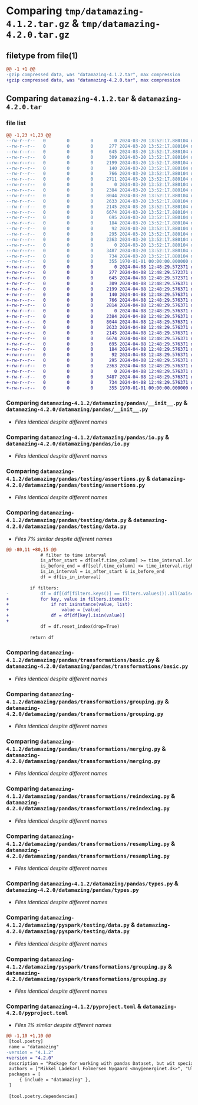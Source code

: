 # Comparing `tmp/datamazing-4.1.2.tar.gz` & `tmp/datamazing-4.2.0.tar.gz`

## filetype from file(1)

```diff
@@ -1 +1 @@
-gzip compressed data, was "datamazing-4.1.2.tar", max compression
+gzip compressed data, was "datamazing-4.2.0.tar", max compression
```

## Comparing `datamazing-4.1.2.tar` & `datamazing-4.2.0.tar`

### file list

```diff
@@ -1,23 +1,23 @@
--rw-r--r--   0        0        0        0 2024-03-20 13:52:17.880104 datamazing-4.1.2/datamazing/__init__.py
--rw-r--r--   0        0        0      277 2024-03-20 13:52:17.880104 datamazing-4.1.2/datamazing/_conform.py
--rw-r--r--   0        0        0      645 2024-03-20 13:52:17.880104 datamazing-4.1.2/datamazing/pandas/__init__.py
--rw-r--r--   0        0        0      309 2024-03-20 13:52:17.880104 datamazing-4.1.2/datamazing/pandas/datacollection/__init__.py
--rw-r--r--   0        0        0     2199 2024-03-20 13:52:17.880104 datamazing-4.1.2/datamazing/pandas/io.py
--rw-r--r--   0        0        0      140 2024-03-20 13:52:17.880104 datamazing-4.1.2/datamazing/pandas/testing/__init__.py
--rw-r--r--   0        0        0      766 2024-03-20 13:52:17.880104 datamazing-4.1.2/datamazing/pandas/testing/assertions.py
--rw-r--r--   0        0        0     2711 2024-03-20 13:52:17.880104 datamazing-4.1.2/datamazing/pandas/testing/data.py
--rw-r--r--   0        0        0        0 2024-03-20 13:52:17.880104 datamazing-4.1.2/datamazing/pandas/transformations/__init__.py
--rw-r--r--   0        0        0     2384 2024-03-20 13:52:17.880104 datamazing-4.1.2/datamazing/pandas/transformations/basic.py
--rw-r--r--   0        0        0     8044 2024-03-20 13:52:17.880104 datamazing-4.1.2/datamazing/pandas/transformations/grouping.py
--rw-r--r--   0        0        0     2633 2024-03-20 13:52:17.880104 datamazing-4.1.2/datamazing/pandas/transformations/merging.py
--rw-r--r--   0        0        0     2145 2024-03-20 13:52:17.880104 datamazing-4.1.2/datamazing/pandas/transformations/reindexing.py
--rw-r--r--   0        0        0     6674 2024-03-20 13:52:17.880104 datamazing-4.1.2/datamazing/pandas/transformations/resampling.py
--rw-r--r--   0        0        0      695 2024-03-20 13:52:17.880104 datamazing-4.1.2/datamazing/pandas/types.py
--rw-r--r--   0        0        0      184 2024-03-20 13:52:17.880104 datamazing-4.1.2/datamazing/pyspark/__init__.py
--rw-r--r--   0        0        0       92 2024-03-20 13:52:17.880104 datamazing-4.1.2/datamazing/pyspark/testing/__init__.py
--rw-r--r--   0        0        0      295 2024-03-20 13:52:17.880104 datamazing-4.1.2/datamazing/pyspark/testing/assertions.py
--rw-r--r--   0        0        0     2363 2024-03-20 13:52:17.880104 datamazing-4.1.2/datamazing/pyspark/testing/data.py
--rw-r--r--   0        0        0        0 2024-03-20 13:52:17.880104 datamazing-4.1.2/datamazing/pyspark/transformations/__init__.py
--rw-r--r--   0        0        0     3487 2024-03-20 13:52:17.880104 datamazing-4.1.2/datamazing/pyspark/transformations/grouping.py
--rw-r--r--   0        0        0      734 2024-03-20 13:52:17.880104 datamazing-4.1.2/pyproject.toml
--rw-r--r--   0        0        0      355 1970-01-01 00:00:00.000000 datamazing-4.1.2/PKG-INFO
+-rw-r--r--   0        0        0        0 2024-04-08 12:48:29.572371 datamazing-4.2.0/datamazing/__init__.py
+-rw-r--r--   0        0        0      277 2024-04-08 12:48:29.572371 datamazing-4.2.0/datamazing/_conform.py
+-rw-r--r--   0        0        0      645 2024-04-08 12:48:29.572371 datamazing-4.2.0/datamazing/pandas/__init__.py
+-rw-r--r--   0        0        0      309 2024-04-08 12:48:29.576371 datamazing-4.2.0/datamazing/pandas/datacollection/__init__.py
+-rw-r--r--   0        0        0     2199 2024-04-08 12:48:29.576371 datamazing-4.2.0/datamazing/pandas/io.py
+-rw-r--r--   0        0        0      140 2024-04-08 12:48:29.576371 datamazing-4.2.0/datamazing/pandas/testing/__init__.py
+-rw-r--r--   0        0        0      766 2024-04-08 12:48:29.576371 datamazing-4.2.0/datamazing/pandas/testing/assertions.py
+-rw-r--r--   0        0        0     2814 2024-04-08 12:48:29.576371 datamazing-4.2.0/datamazing/pandas/testing/data.py
+-rw-r--r--   0        0        0        0 2024-04-08 12:48:29.576371 datamazing-4.2.0/datamazing/pandas/transformations/__init__.py
+-rw-r--r--   0        0        0     2384 2024-04-08 12:48:29.576371 datamazing-4.2.0/datamazing/pandas/transformations/basic.py
+-rw-r--r--   0        0        0     8044 2024-04-08 12:48:29.576371 datamazing-4.2.0/datamazing/pandas/transformations/grouping.py
+-rw-r--r--   0        0        0     2633 2024-04-08 12:48:29.576371 datamazing-4.2.0/datamazing/pandas/transformations/merging.py
+-rw-r--r--   0        0        0     2145 2024-04-08 12:48:29.576371 datamazing-4.2.0/datamazing/pandas/transformations/reindexing.py
+-rw-r--r--   0        0        0     6674 2024-04-08 12:48:29.576371 datamazing-4.2.0/datamazing/pandas/transformations/resampling.py
+-rw-r--r--   0        0        0      695 2024-04-08 12:48:29.576371 datamazing-4.2.0/datamazing/pandas/types.py
+-rw-r--r--   0        0        0      184 2024-04-08 12:48:29.576371 datamazing-4.2.0/datamazing/pyspark/__init__.py
+-rw-r--r--   0        0        0       92 2024-04-08 12:48:29.576371 datamazing-4.2.0/datamazing/pyspark/testing/__init__.py
+-rw-r--r--   0        0        0      295 2024-04-08 12:48:29.576371 datamazing-4.2.0/datamazing/pyspark/testing/assertions.py
+-rw-r--r--   0        0        0     2363 2024-04-08 12:48:29.576371 datamazing-4.2.0/datamazing/pyspark/testing/data.py
+-rw-r--r--   0        0        0        0 2024-04-08 12:48:29.576371 datamazing-4.2.0/datamazing/pyspark/transformations/__init__.py
+-rw-r--r--   0        0        0     3487 2024-04-08 12:48:29.576371 datamazing-4.2.0/datamazing/pyspark/transformations/grouping.py
+-rw-r--r--   0        0        0      734 2024-04-08 12:48:29.576371 datamazing-4.2.0/pyproject.toml
+-rw-r--r--   0        0        0      355 1970-01-01 00:00:00.000000 datamazing-4.2.0/PKG-INFO
```

### Comparing `datamazing-4.1.2/datamazing/pandas/__init__.py` & `datamazing-4.2.0/datamazing/pandas/__init__.py`

 * *Files identical despite different names*

### Comparing `datamazing-4.1.2/datamazing/pandas/io.py` & `datamazing-4.2.0/datamazing/pandas/io.py`

 * *Files identical despite different names*

### Comparing `datamazing-4.1.2/datamazing/pandas/testing/assertions.py` & `datamazing-4.2.0/datamazing/pandas/testing/assertions.py`

 * *Files identical despite different names*

### Comparing `datamazing-4.1.2/datamazing/pandas/testing/data.py` & `datamazing-4.2.0/datamazing/pandas/testing/data.py`

 * *Files 7% similar despite different names*

```diff
@@ -80,11 +80,15 @@
             # filter to time interval
             is_after_start = df[self.time_column] >= time_interval.left
             is_before_end = df[self.time_column] <= time_interval.right
             is_in_interval = is_after_start & is_before_end
             df = df[is_in_interval]
 
         if filters:
-            df = df[(df[filters.keys()] == filters.values()).all(axis=1)]
+            for key, value in filters.items():
+                if not isinstance(value, list):
+                    value = [value]
+                df = df[df[key].isin(value)]
+
             df = df.reset_index(drop=True)
 
         return df
```

### Comparing `datamazing-4.1.2/datamazing/pandas/transformations/basic.py` & `datamazing-4.2.0/datamazing/pandas/transformations/basic.py`

 * *Files identical despite different names*

### Comparing `datamazing-4.1.2/datamazing/pandas/transformations/grouping.py` & `datamazing-4.2.0/datamazing/pandas/transformations/grouping.py`

 * *Files identical despite different names*

### Comparing `datamazing-4.1.2/datamazing/pandas/transformations/merging.py` & `datamazing-4.2.0/datamazing/pandas/transformations/merging.py`

 * *Files identical despite different names*

### Comparing `datamazing-4.1.2/datamazing/pandas/transformations/reindexing.py` & `datamazing-4.2.0/datamazing/pandas/transformations/reindexing.py`

 * *Files identical despite different names*

### Comparing `datamazing-4.1.2/datamazing/pandas/transformations/resampling.py` & `datamazing-4.2.0/datamazing/pandas/transformations/resampling.py`

 * *Files identical despite different names*

### Comparing `datamazing-4.1.2/datamazing/pandas/types.py` & `datamazing-4.2.0/datamazing/pandas/types.py`

 * *Files identical despite different names*

### Comparing `datamazing-4.1.2/datamazing/pyspark/testing/data.py` & `datamazing-4.2.0/datamazing/pyspark/testing/data.py`

 * *Files identical despite different names*

### Comparing `datamazing-4.1.2/datamazing/pyspark/transformations/grouping.py` & `datamazing-4.2.0/datamazing/pyspark/transformations/grouping.py`

 * *Files identical despite different names*

### Comparing `datamazing-4.1.2/pyproject.toml` & `datamazing-4.2.0/pyproject.toml`

 * *Files 1% similar despite different names*

```diff
@@ -1,10 +1,10 @@
 [tool.poetry]
 name = "datamazing"
-version = "4.1.2"
+version = "4.2.0"
 description = "Package for working with pandas Dataset, but wit specialized functions used for Energinet"
 authors = ["Mikkel Ladekarl Folmersen Nygaard <mny@energinet.dk>", "Ulrik Christensen <uch@energinet.dk>"]
 packages = [
     { include = "datamazing" },
 ]
 
 [tool.poetry.dependencies]
```

